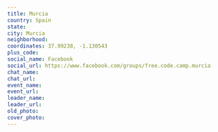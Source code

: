 ```yaml
---
title: Murcia
country: Spain
state: 
city: Murcia
neighborhood: 
coordinates: 37.99238, -1.130543
plus_code:
social_name: Facebook
social_url: https://www.facebook.com/groups/free.code.camp.murcia
chat_name:
chat_url:
event_name:
event_url:
leader_name:
leader_url:
old_photo: 
cover_photo:
---
```

